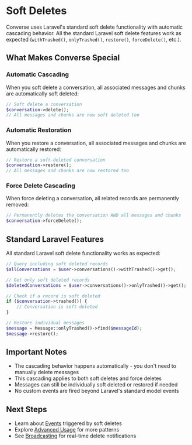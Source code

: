 # Soft Deletes

Converse uses Laravel's standard soft delete functionality with automatic cascading behavior. All the standard Laravel soft delete features work as expected (`withTrashed()`, `onlyTrashed()`, `restore()`, `forceDelete()`, etc.).

## What Makes Converse Special

### Automatic Cascading

When you soft delete a conversation, all associated messages and chunks are automatically soft deleted:

```php
// Soft delete a conversation
$conversation->delete();
// All messages and chunks are now soft deleted too
```

### Automatic Restoration

When you restore a conversation, all associated messages and chunks are automatically restored:

```php
// Restore a soft-deleted conversation  
$conversation->restore();
// All messages and chunks are now restored too
```

### Force Delete Cascading

When force deleting a conversation, all related records are permanently removed:

```php
// Permanently deletes the conversation AND all messages and chunks
$conversation->forceDelete();
```

## Standard Laravel Features

All standard Laravel soft delete functionality works as expected:

```php
// Query including soft deleted records
$allConversations = $user->conversations()->withTrashed()->get();

// Get only soft deleted records
$deletedConversations = $user->conversations()->onlyTrashed()->get();

// Check if a record is soft deleted
if ($conversation->trashed()) {
    // Conversation is soft deleted
}

// Restore individual messages
$message = Message::onlyTrashed()->find($messageId);
$message->restore();
```

## Important Notes

- The cascading behavior happens automatically - you don't need to manually delete messages
- This cascading applies to both soft deletes and force deletes
- Messages can still be individually soft deleted or restored if needed
- No custom events are fired beyond Laravel's standard model events

## Next Steps

- Learn about [Events](/guide/events) triggered by soft deletes
- Explore [Advanced Usage](/guide/advanced) for more patterns
- See [Broadcasting](/guide/broadcasting) for real-time delete notifications 